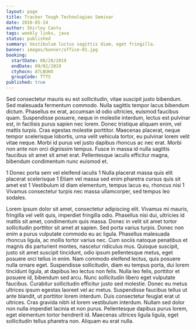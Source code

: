 ```yaml
---
layout: page
title: Tracker Tough Technologies Seminar
date: 2016-05-24
author: Shirley Cantu
tags: weekly links, java
status: published
summary: Vestibulum luctus sagittis diam, eget fringilla.
banner: images/banner/office-01.jpg
booking:
  startDate: 08/28/2019
  endDate: 09/02/2019
  ctyhocn: ATLBUHX
  groupCode: TTTS
published: true
---
```

Sed consectetur mauris eu est sollicitudin, vitae suscipit justo bibendum. Sed malesuada fermentum commodo. Nulla sagittis tempor lacus bibendum dictum. Phasellus ex erat, accumsan id odio ultricies, euismod faucibus quam. Suspendisse posuere, neque in molestie interdum, lectus est pulvinar est, in facilisis purus sapien nec lorem. Donec tristique aliquam enim, vel mattis turpis. Cras egestas molestie porttitor. Maecenas placerat, neque tempor scelerisque lobortis, urna velit vehicula tortor, eu pulvinar lorem velit vitae neque. Morbi id purus vel justo dapibus rhoncus ac nec erat. Morbi non ante non orci dignissim tempus. Fusce in massa id nulla sagittis faucibus sit amet sit amet erat. Pellentesque iaculis efficitur magna, bibendum condimentum nunc euismod et.

1 Donec porta sem vel eleifend iaculis
1 Nulla placerat massa quis elit placerat scelerisque
1 Etiam vel massa sed enim pharetra cursus quis sit amet est
1 Vestibulum id diam elementum, tempus lacus eu, rhoncus nisi
1 Vivamus consectetur turpis nec massa ullamcorper, sed tempus leo sodales.

Lorem ipsum dolor sit amet, consectetur adipiscing elit. Vivamus mi mauris, fringilla vel velit quis, imperdiet fringilla odio. Phasellus nisi dui, ultricies id mattis sit amet, condimentum quis massa. Donec in velit sit amet tortor sollicitudin porttitor sit amet at sapien. Sed porta varius turpis. Donec non enim a purus vulputate commodo eu ac ligula. Phasellus malesuada rhoncus ligula, ac mollis tortor varius nec. Cum sociis natoque penatibus et magnis dis parturient montes, nascetur ridiculus mus. Quisque suscipit, justo sit amet suscipit tincidunt, odio ipsum pellentesque metus, eget posuere orci tellus in enim. Nam commodo eleifend lectus, quis posuere nulla ornare eget.
Suspendisse sollicitudin, diam eu tempus porta, dui lorem tincidunt ligula, at dapibus leo lectus non felis. Nulla leo felis, porttitor et posuere id, bibendum sed arcu. Nunc sollicitudin libero eget vulputate faucibus. Curabitur sollicitudin efficitur justo sed molestie. Donec eu metus ultrices ipsum egestas laoreet vel ac metus. Suspendisse faucibus tellus ut ante blandit, ut porttitor lorem interdum. Duis consectetur feugiat erat ut ultrices. Cras gravida nibh id lorem vestibulum interdum. Nullam sed dolor non nulla imperdiet lacinia et non purus. Pellentesque dapibus purus lorem, eget elementum tortor hendrerit id. Maecenas ultrices ligula ligula, eget sollicitudin tellus pharetra non. Aliquam eu erat nulla.
